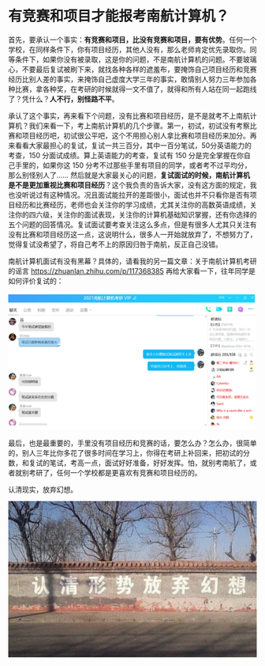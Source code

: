 # 有竞赛和项目才能报考南航计算机？

首先，要承认一个事实：**有竞赛和项目，比没有竞赛和项目，要有优势**。任何一个学校，在同样条件下，你有项目经历，其他人没有，那么老师肯定优先录取你。同等条件下，如果你没有被录取，这是你的问题，不是南航计算机的问题。不要玻璃心，不要最后复试被刷下来，就找各种各样的遮羞布，要掩饰自己项目经历和竞赛经历比别人差的事实，来掩饰自己虚度大学三年的事实，敢情别人努力三年参加各种比赛，拿各种奖，在考研的时候就得一文不值了，就得和所有人站在同一起跑线了？凭什么？**人不行，别怪路不平**。

承认了这个事实，再来看下个问题，没有比赛和项目经历，是不是就考不上南航计算机？我们来看一下，考上南航计算机的几个步骤。第一，初试，初试没有考察比赛和项目经历吧，初试很公平吧，这个不用担心别人拿比赛和项目经历来加分。再来看看大家最担心的复试，复试一共三百分，其中一百分笔试，50分英语能力的考查，150 分面试成绩。算上英语能力的考查，复试有 150 分是完全掌握在你自己手里的，如果你这 150 分考不过那些手里有项目的同学，或者考不过平均分，那么别怪别人了…… 然后就是大家最关心的问题，**复试面试的时候，南航计算机是不是更加重视比赛和项目经历**？这个我负责的告诉大家，没有这方面的规定，我也没听说过有这种情况。况且面试能拉开的差距很小，面试也并不只看你是否有项目经历和比赛经历，老师也会关注你的学习成绩，尤其关注你的高数英语成绩，关注你的四六级，关注你的面试表现，关注你的计算机基础知识掌握，还有你选择的五个问题的回答情况。复试面试要考查关注这么多点，但是有很多人尤其只关注有没有比赛和项目经历这一点，这说明什么，很多人一开始就放弃了，不想努力了，觉得复试没希望了，将自己考不上的原因归咎于南航，反正自己没错。

南航计算机面试有没有黑幕？具体的，请看我的另一篇文章：关于南航计算机考研的谣言 https://zhuanlan.zhihu.com/p/117368385 再给大家看一下，往年同学是如何评价复试的：

![image-20211101174719198](assets/image-20211101174719198.png)

最后，也是最重要的，手里没有项目经历和竞赛的话，要怎么办？怎么办，很简单的，别人三年比你多花了很多时间在学习上，你得在考研上补回来，把初试的分数，和复试的笔试，考高一点，面试好好准备，好好发挥。怕，就别考南航了，或者就别考研了，任何一个学校都是更喜欢有竞赛和项目经历的。

认清现实，放弃幻想。

![image-20211101170634872](assets/image-20211101170634872.png)

